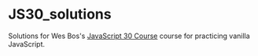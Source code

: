 # JS30_solutions

Solutions for Wes Bos's [JavaScript 30 Course](https://javascript30.com/) course for practicing vanilla JavaScript.


